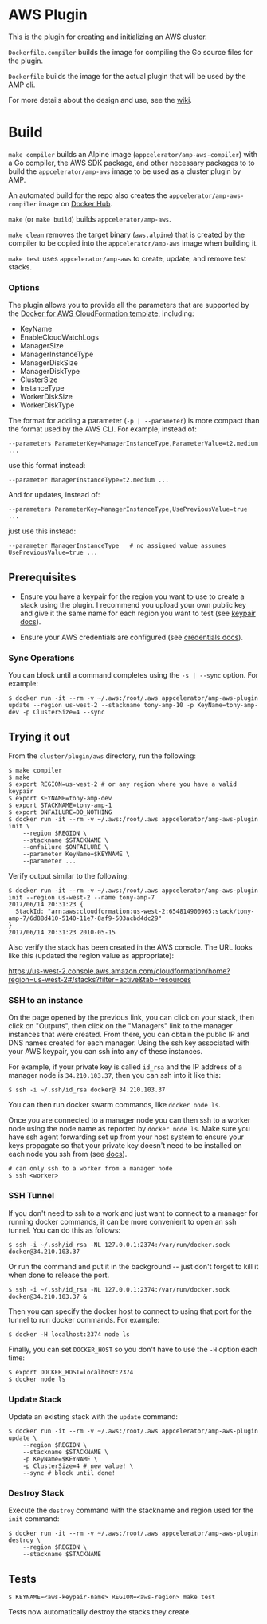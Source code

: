 # AWS Plugin

This is the plugin for creating and initializing an AWS cluster.

`Dockerfile.compiler` builds the image for compiling the Go source files for
the plugin.

`Dockerfile` builds the image for the actual plugin that will be used by the
AMP cli.

For more details about the design and use, see the
[wiki](https://github.com/appcelerator/amp/wiki/AWS-Clusters).

# Build

`make compiler` builds an Alpine image (`appcelerator/amp-aws-compiler`) with
a Go compiler, the AWS SDK package, and other necessary packages to to build 
the `appcelerator/amp-aws` image to be used as a cluster plugin by AMP.

An automated build for the repo also creates the `appcelerator/amp-aws-compiler`
image on [Docker Hub](https://hub.docker.com/r/appcelerator/amp-aws-compiler/).

`make` (or `make build`) builds `appcelerator/amp-aws`.

`make clean` removes the target binary (`aws.alpine`) that is created by the
compiler to be copied into the `appcelerator/amp-aws` image when building it.

`make test` uses `appcelerator/amp-aws` to create, update, and remove test stacks.

### Options

The plugin allows you to provide all the parameters that are supported by the [Docker for AWS CloudFormation template](https://docs.docker.com/docker-for-aws/#configuration-options), including:

 * KeyName
 * EnableCloudWatchLogs
 * ManagerSize
 * ManagerInstanceType
 * ManagerDiskSize
 * ManagerDiskType
 * ClusterSize
 * InstanceType
 * WorkerDiskSize
 * WorkerDiskType

The format for adding a parameter (`-p | --parameter`) is more compact than the format used by the AWS CLI. For example, instead of:

    --parameters ParameterKey=ManagerInstanceType,ParameterValue=t2.medium ...

use this format instead:

    --parameter ManagerInstanceType=t2.medium ...

And for updates, instead of:

    --parameters ParameterKey=ManagerInstanceType,UsePreviousValue=true ...

just use this instead:

    --parameter ManagerInstanceType   # no assigned value assumes UsePreviousValue=true ...

## Prerequisites

* Ensure you have a keypair for the region you want to use to create a stack using the plugin. I recommend you upload your own public key and give it the same name for each region you want to test (see [keypair docs](http://docs.aws.amazon.com/AWSEC2/latest/UserGuide/ec2-key-pairs.html#how-to-generate-your-own-key-and-import-it-to-aws)).

* Ensure your AWS credentials are configured (see [credentials docs](http://docs.aws.amazon.com/cli/latest/userguide/cli-config-files.html)).

### Sync Operations

You can block until a command completes using the `-s | --sync` option. For example:

    $ docker run -it --rm -v ~/.aws:/root/.aws appcelerator/amp-aws-plugin update --region us-west-2 --stackname tony-amp-10 -p KeyName=tony-amp-dev -p ClusterSize=4 --sync

## Trying it out

From the `cluster/plugin/aws` directory, run the following:

    $ make compiler
    $ make
    $ export REGION=us-west-2 # or any region where you have a valid keypair
    $ export KEYNAME=tony-amp-dev
    $ export STACKNAME=tony-amp-1
    $ export ONFAILURE=DO_NOTHING
    $ docker run -it --rm -v ~/.aws:/root/.aws appcelerator/amp-aws-plugin init \
        --region $REGION \
        --stackname $STACKNAME \
        --onfailure $ONFAILURE \
        --parameter KeyName=$KEYNAME \
        --parameter ...

Verify output similar to the following:

```
$ docker run -it --rm -v ~/.aws:/root/.aws appcelerator/amp-aws-plugin init --region us-west-2 --name tony-amp-7
2017/06/14 20:31:23 {
  StackId: "arn:aws:cloudformation:us-west-2:654814900965:stack/tony-amp-7/6d88d410-5140-11e7-8af9-503acbd4dc29"
}
2017/06/14 20:31:23 2010-05-15
```

Also verify the stack has been created in the AWS console. The URL looks like this (updated the region value as appropriate):

https://us-west-2.console.aws.amazon.com/cloudformation/home?region=us-west-2#/stacks?filter=active&tab=resources

### SSH to an instance

On the page opened by the previous link, you can click on your stack, then click on "Outputs", then click on the "Managers" link to the manager instances that were created. From there, you can obtain the public IP and DNS names created for each manager. Using the ssh key associated with your AWS keypair, you can ssh into any of these instances.

For example, if your private key is called `id_rsa` and the IP address of a manager node is `34.210.103.37`, then you can ssh into it like this:

    $ ssh -i ~/.ssh/id_rsa docker@ 34.210.103.37

You can then run docker swarm commands, like `docker node ls`.

Once you are connected to a manager node you can then ssh to a worker node using the node name as reported by `docker node ls`. Make sure you have ssh agent forwarding set up from your host system to ensure your keys propagate so that your private key doesn't need to be installed on each node you ssh from (see [docs](https://docs.docker.com/docker-for-aws/deploy/#using-ssh-agent-forwarding)).

    # can only ssh to a worker from a manager node
    $ ssh <worker>

### SSH Tunnel

If you don't need to ssh to a work and just want to connect to a manager for running docker commands, it can be more convenient to open an ssh tunnel. You can do this as follows:

    $ ssh -i ~/.ssh/id_rsa -NL 127.0.0.1:2374:/var/run/docker.sock docker@34.210.103.37

Or run the command and put it in the background -- just don't forget to kill it when done to release the port.

    $ ssh -i ~/.ssh/id_rsa -NL 127.0.0.1:2374:/var/run/docker.sock docker@34.210.103.37 &

Then you can specify the docker host to connect to using that port for the tunnel to run docker commands. For example:

    $ docker -H localhost:2374 node ls

Finally, you can set `DOCKER_HOST` so you don't have to use the `-H` option each time:

    $ export DOCKER_HOST=localhost:2374
    $ docker node ls

### Update Stack

Update an existing stack with the `update` command:

    $ docker run -it --rm -v ~/.aws:/root/.aws appcelerator/amp-aws-plugin update \
        --region $REGION \
        --stackname $STACKNAME \
        -p KeyName=$KEYNAME \
        -p ClusterSize=4 # new value! \
        --sync # block until done!

### Destroy Stack

Execute the `destroy` command with the stackname and region used for the `init` command:

    $ docker run -it --rm -v ~/.aws:/root/.aws appcelerator/amp-aws-plugin destroy \
        --region $REGION \
        --stackname $STACKNAME

## Tests

    $ KEYNAME=<aws-keypair-name> REGION=<aws-region> make test

Tests now automatically destroy the stacks they create.
